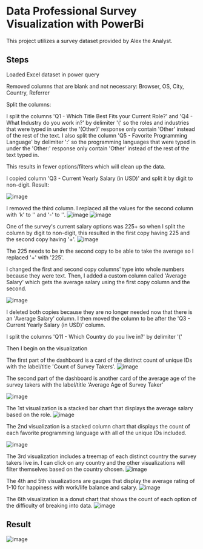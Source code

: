 # Data Professional Survey Visualization with PowerBi
This project utilizes a survey dataset provided by Alex the Analyst.

## Steps
Loaded Excel dataset in power query

Removed columns that are blank and not necessary: Browser, OS, City, Country, Referrer

Split the columns:

I split the columns 'Q1 - Which Title Best Fits your Current Role?' and 'Q4 - What Industry do you work in?' by delimiter '(' so the roles and industries that were typed in under the '(Other)' response only contain 'Other' instead of the rest of the text. 
I also split the column 'Q5 - Favorite Programming Language' by delimiter ':' so the programming languages that were typed in under the 'Other:' response only contain 'Other' instead of the rest of the text typed in.

This results in fewer options/filters which will clean up the data.

I copied column 'Q3 - Current Yearly Salary (in USD)' and split it by digit to non-digit. 
Result:

![image](https://github.com/plant-haven/Survey_Data_PowerBi/assets/94200274/99fd8925-63b5-4229-96b1-00c3a0eeb949)

I removed the third column.
I replaced all the values for the second column with 'k' to '' and '-' to ''. 
![image](https://github.com/plant-haven/Survey_Data_PowerBi/assets/94200274/3e91305a-5ccb-4164-8632-53da9963fe97)
![image](https://github.com/plant-haven/Survey_Data_PowerBi/assets/94200274/32bd0036-8397-420e-a9aa-ae55e04a5f08)

One of the survey's current salary options was 225+ so when I split the column by digit to non-digit, this resulted in the first copy having 225 and the second copy having '+'. 
![image](https://github.com/plant-haven/Survey_Data_PowerBi/assets/94200274/b8cebbba-e410-4ec2-9974-ab2194230f7f)

The 225 needs to be in the second copy to be able to take the average so I replaced '+' with '225'.

I changed the first and second copy columns' type into whole numbers because they were text. Then, I added a custom column called 'Average Salary' which gets the average salary using the first copy column and the second.

![image](https://github.com/plant-haven/Survey_Data_PowerBi/assets/94200274/b455a520-4cc6-4dfa-8145-0450de3c03d4)

I deleted both copies because they are no longer needed now that there is an 'Average Salary' column. I then moved the column to be after the 'Q3 - Current Yearly Salary (in USD)' column.

I split the columns 'Q11 - Which Country do you live in?' by delimiter '(' 

Then I begin on the visualization

The first part of the dashboard is a card of the distinct count of unique IDs with the label/title 'Count of Survey Takers'.
![image](https://github.com/plant-haven/Survey_Data_PowerBi/assets/94200274/8ae08bec-9c31-4147-b607-f1dd7d38ad4e)

The second part of the dashboard is another card of the average age of the survey takers with the label/title 'Average Age of Survey Taker'

![image](https://github.com/plant-haven/Survey_Data_PowerBi/assets/94200274/6272a4e6-f9ba-4326-8c9d-edc4e2d37dad)

The 1st visualization is a stacked bar chart that displays the average salary based on the role.
![image](https://github.com/plant-haven/Survey_Data_PowerBi/assets/94200274/a78e8635-413b-4010-a564-ceacee6c18d0)

The 2nd visualization is a stacked column chart that displays the count of each favorite programming language with all of the unique IDs included.

![image](https://github.com/plant-haven/Survey_Data_PowerBi/assets/94200274/abcb9259-96b1-4e4b-ac66-8421b2d6c512)

The 3rd visualization includes a treemap of each distinct country the survey takers live in. I can click on any country and the other visualizations will filter themselves based on the country chosen. 
![image](https://github.com/plant-haven/Survey_Data_PowerBi/assets/94200274/9c50a45c-c92f-43de-8c86-1d9e86770966)

The 4th and 5th visualizations are gauges that display the average rating of 1-10 for happiness with work/life balance and salary.
![image](https://github.com/plant-haven/Survey_Data_PowerBi/assets/94200274/d515bebb-fa84-4e36-8505-9cc3d62aacf0)

The 6th visualization is a donut chart that shows the count of each option of the difficulty of breaking into data. 
![image](https://github.com/plant-haven/Survey_Data_PowerBi/assets/94200274/7f7b245e-cf2c-4985-9480-a174e125dfa6)

## Result

![image](https://github.com/plant-haven/Survey_Data_PowerBi/assets/94200274/4133dcce-53ab-420c-b7cb-86d5ef6bbcd2)


